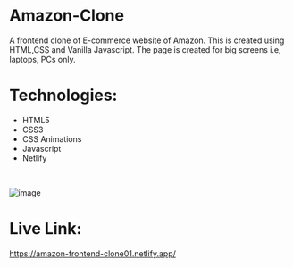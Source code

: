 # Amazon-Clone
A frontend clone of E-commerce website of Amazon. This is created using HTML,CSS and Vanilla Javascript. The page is created for big screens i.e, laptops, PCs only.

# Technologies:
* HTML5
* CSS3
* CSS Animations
* Javascript
* Netlify
<br>

![image](https://github.com/TanishqSiva/Future.WebNet/assets/127381848/47fe28dc-0479-4b16-a595-ea08481e5878)

# Live Link:
https://amazon-frontend-clone01.netlify.app/
